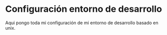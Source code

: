 # Configuración entorno de desarrollo

Aqui pongo toda mi configuración de mi entorno de desarrollo basado en unix. 
